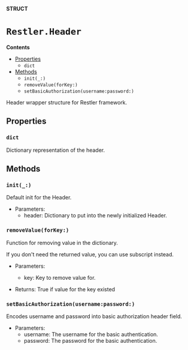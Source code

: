 **STRUCT**

# `Restler.Header`

**Contents**

- [Properties](#properties)
  - `dict`
- [Methods](#methods)
  - `init(_:)`
  - `removeValue(forKey:)`
  - `setBasicAuthorization(username:password:)`

Header wrapper structure for Restler framework.

## Properties
### `dict`

Dictionary representation of the header.

## Methods
### `init(_:)`

Default init for the Header.

- Parameters:
  - header: Dictionary to put into the newly initialized Header.

### `removeValue(forKey:)`

Function for removing value in the dictionary.

If you don't need the returned value, you can use subscript instead.

- Parameters:
  - key: Key to remove value for.

- Returns: True if value for the key existed

### `setBasicAuthorization(username:password:)`

Encodes username and password into basic authorization header field.

- Parameters:
  - username: The username for the basic authentication.
  - password: The password for the basic authentication.
